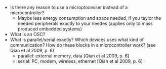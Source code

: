   - Is there any reason to use a microptocesser instead of a microcontroller?
    - Maybe less energy consumption and space needed, if you taylor the needed peripherals exactly to your needes (applies only to mass produced embedded systems)
  - What is an OSC?
  - What is parallel/serial exactly? Which devices uses what kind of communication? How do these blocks in a microcontroller work? (see Qian et al 2009, p. 6)
    - parallel: external memory, data [Qian et al 2009, p. 6]
    - serial: PC, modem, wireless, ethernet [Qian et al 2009, p. 6]
